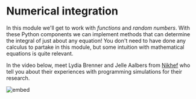 # Numerical integration

<div style="width: 40%; float:right; margin-left: 2em;">
</div>

In this module we'll get to work with *functions* and *random numbers*. With these Python components we can implement methods that can determine the integral of just about any equation! You don't need to have done any calculus to partake in this module, but some intuition with mathematical equations is quite relevant.

In the video below, meet Lydia Brenner and Jelle Aalbers from [Nikhef](http://www.nikhef.nl/) who tell you about their experiences with programming simulations for their research.

![embed](https://player.vimeo.com/video/235030111)
